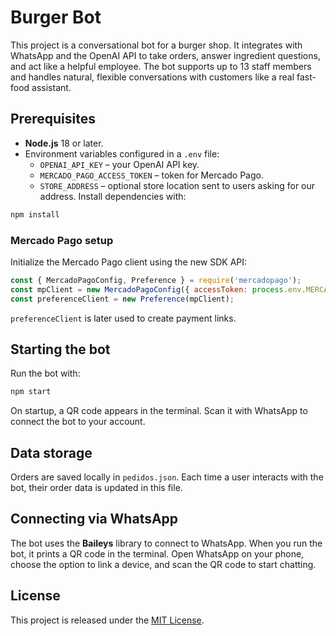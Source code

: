 # Burger Bot

This project is a conversational bot for a burger shop. It integrates with WhatsApp and the OpenAI API to take orders, answer ingredient questions, and act like a helpful employee. The bot supports up to 13 staff members and handles natural, flexible conversations with customers like a real fast-food assistant.

## Prerequisites

- **Node.js** 18 or later.
- Environment variables configured in a `.env` file:
  - `OPENAI_API_KEY` – your OpenAI API key.
  - `MERCADO_PAGO_ACCESS_TOKEN` – token for Mercado Pago.
  - `STORE_ADDRESS` – optional store location sent to users asking for our address.
Install dependencies with:

```bash
npm install
```
### Mercado Pago setup

Initialize the Mercado Pago client using the new SDK API:

```javascript
const { MercadoPagoConfig, Preference } = require('mercadopago');
const mpClient = new MercadoPagoConfig({ accessToken: process.env.MERCADO_PAGO_ACCESS_TOKEN });
const preferenceClient = new Preference(mpClient);
```

`preferenceClient` is later used to create payment links.
## Starting the bot

Run the bot with:

```bash
npm start
```

On startup, a QR code appears in the terminal. Scan it with WhatsApp to connect the bot to your account.

## Data storage

Orders are saved locally in `pedidos.json`. Each time a user interacts with the bot, their order data is updated in this file.

## Connecting via WhatsApp

The bot uses the **Baileys** library to connect to WhatsApp. When you run the bot, it prints a QR code in the terminal. Open WhatsApp on your phone, choose the option to link a device, and scan the QR code to start chatting.

## License

This project is released under the [MIT License](LICENSE).


